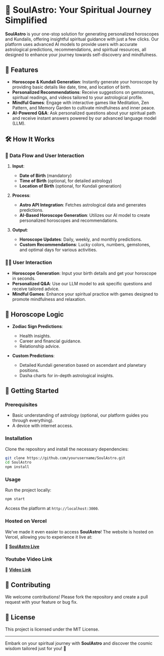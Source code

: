 
# 🌌 SoulAstro: Your Spiritual Journey Simplified

**SoulAstro** is your one-stop solution for generating personalized horoscopes and Kundalis, offering insightful spiritual guidance with just a few clicks. Our platform uses advanced AI models to provide users with accurate astrological predictions, recommendations, and spiritual resources, all designed to enhance your journey towards self-discovery and mindfulness.

## 🌟 Features

- **Horoscope & Kundali Generation**: Instantly generate your horoscope by providing basic details like date, time, and location of birth.
- **Personalized Recommendations**: Receive suggestions on gemstones, spiritual readings, and videos tailored to your astrological profile.
- **Mindful Games**: Engage with interactive games like Meditation, Zen Pattern, and Memory Garden to cultivate mindfulness and inner peace.
- **AI-Powered Q&A**: Ask personalized questions about your spiritual path and receive instant answers powered by our advanced language model (LLM).

## 🛠️ How It Works

### 🔄 Data Flow and User Interaction

1. **Input**:
   - **Date of Birth** (mandatory)
   - **Time of Birth** (optional, for detailed astrology)
   - **Location of Birth** (optional, for Kundali generation)

2. **Process**:
   - **Astro API Integration**: Fetches astrological data and generates predictions.
   - **AI-Based Horoscope Generation**: Utilizes our AI model to create personalized horoscopes and recommendations.

3. **Output**:
   - **Horoscope Updates**: Daily, weekly, and monthly predictions.
   - **Custom Recommendations**: Lucky colors, numbers, gemstones, and optimal days for various activities.

### 🧘‍♀️ User Interaction

- **Horoscope Generation**: Input your birth details and get your horoscope in seconds.
- **Personalized Q&A**: Use our LLM model to ask specific questions and receive tailored advice.
- **Mindful Games**: Enhance your spiritual practice with games designed to promote mindfulness and relaxation.

## 🔮 Horoscope Logic

- **Zodiac Sign Predictions**:
  - Health insights.
  - Career and financial guidance.
  - Relationship advice.

- **Custom Predictions**:
  - Detailed Kundali generation based on ascendant and planetary positions.
  - Dasha charts for in-depth astrological insights.

## 🚀 Getting Started

### Prerequisites

- Basic understanding of astrology (optional, our platform guides you through everything).
- A device with internet access.

### Installation

Clone the repository and install the necessary dependencies:

```bash
git clone https://github.com/yourusername/SoulAstro.git
cd SoulAstro
npm install
```

### Usage

Run the project locally:

```bash
npm start
```

Access the platform at `http://localhost:3000`.

### Hosted on Vercel

We've made it even easier to access **SoulAstro**! The website is hosted on Vercel, allowing you to experience it live at:

🔗 **[SoulAstro Live](https://level-super-mind-hack-xpxa.vercel.app/)**

### Youtube Video Link
🔗 **[Video Link](https://youtu.be/bzsynNptpf4)**

## 🤝 Contributing

We welcome contributions! Please fork the repository and create a pull request with your feature or bug fix.

## 📜 License

This project is licensed under the MIT License.

---

Embark on your spiritual journey with **SoulAstro** and discover the cosmic wisdom tailored just for you! 🌌
